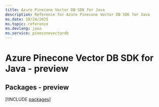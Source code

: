 ```yaml
---
title: Azure Pinecone Vector DB SDK for Java
description: Reference for Azure Pinecone Vector DB SDK for Java
ms.date: 10/24/2025
ms.topic: reference
ms.devlang: java
ms.service: pineconevectordb
---
```

# Azure Pinecone Vector DB SDK for Java - preview
## Packages - preview
[!INCLUDE [packages](pinecone-vector-db-index.md)]